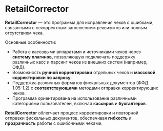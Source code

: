 # RetailCorrector

**RetailCorrector** — это программа для исправления чеков с ошибками, связанными с некорректным заполнением реквизитов или полным отсутствием чека.

Основные особенности:

* Работа с кассовыми аппаратами и источниками чеков через **систему плагинов**, позволяющую подключать поддержку различных касс и парсинг чеков из внешних систем (например, ОФД).
* Возможность **ручной корректировки** отдельных чеков и **массовой корректировки по запросу**.
* Поддержка различных форматов фискальных документов (ФФД 1.05-1.2) с **соответствующими** методами отправки корректирующих чеков.
* Программа ориентирована на использование различными категориями пользователей, включая **кассиров** и **бухгалтеров**.

**RetailCorrector** облегчает процесс корректировки и повторной отправки фискальных документов, обеспечивая **гибкость** и **прозрачность** работы с ошибочными чеками.



